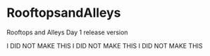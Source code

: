 # RooftopsandAlleys
Rooftops and Alleys Day 1 release version

I DID NOT MAKE THIS
I DID NOT MAKE THIS
I DID NOT MAKE THIS
